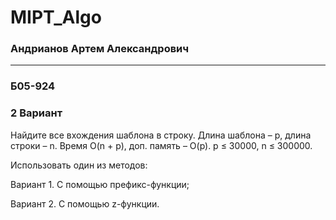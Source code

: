 # MIPT_Algo

### Андрианов Артем Александрович
-----
### Б05-924
### 2 Вариант
Найдите все вхождения шаблона в строку. Длина шаблона – p, длина строки – n. Время O(n + p), доп. память – O(p).
p ≤ 30000, n ≤ 300000.


Использовать один из методов:


Вариант 1. С помощью префикс-функции;


Вариант 2. С помощью z-функции.
